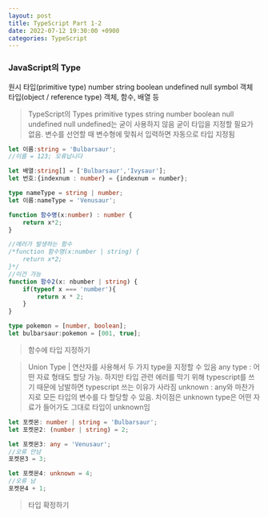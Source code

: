 ```yaml
---
layout: post
title: TypeScript Part 1-2
date: 2022-07-12 19:30:00 +0900
categories: TypeScript
---
```

### JavaScript의 Type
원시 타입(primitive type)
number
string
boolean
undefined
null
symbol
객체 타입(object / reference type)
객체, 함수, 배열 등

> TypeScript의 Types
primitive types
string
number
boolean
null
undefined
> null undefined는 굳이 사용하지 않음
굳이 타입을 지정할 필요가 없음. 변수를 선언할 때 변수형에 맞춰서 입력하면 자동으로 타입 지정됨

```TypeScript
let 이름:string = 'Bulbarsaur';
//이름 = 123; 오류납니다

let 배열:string[] = ['Bulbarsaur','Ivysaur'];
let 번호:{indexnum : number} = {indexnum = number};

type nameType = string | number;
let 이름:nameType = 'Venusaur';

function 함수명(x:number) : number {
    return x*2;
}

//에러가 발생하는 함수
/*function 함수명(x:number | string) {
    return x*2;
}*/
//이건 가능
function 함수2(x: nbumber | string) {
    if(typeof x === 'number'){
        return x * 2;
    }
}

type pokemon = [number, boolean];
let bulbarsaur:pokemon = [001, true];
```

> 함수에 타입 지정하기

> Union Type
| 연산자를 사용해서 두 가지 type을 지정할 수 있음
any type : 어떤 자료 형태도 할당 가능. 하지만 타입 관련 에러를 막기 위해 typescript를 쓰기 때문에 남발하면 typescript 쓰는 이유가 사라짐
unknown : any와 마찬가지로 모든 타입의 변수를 다 할당할 수 있음. 차이점은 unknown type은 어떤 자료가 들어가도 그대로 타입이 unknown임

```TypeScript
let 포켓몬: number | string = 'Bulbarsaur';
let 포켓몬2: (number | string) = 2;

let 포켓몬3: any = 'Venusaur';
//오류 안남
포켓몬3 = 3;

let 포켓몬4: unknown = 4;
//오류 남
포켓몬4 + 1;
```

> 타입 확정하기